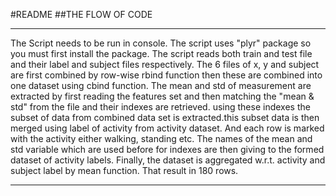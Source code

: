 #README
##THE FLOW OF CODE
***
>
The Script needs to be run in console. The script uses "plyr" package so you must first install the package.
	The script reads both train and test file and their label and subject files respectively. The 6 files of x, y and subject are first combined by row-wise
	rbind function then these are combined into one dataset using cbind function. The mean and std of measurement are extracted by first reading the features
	set and then matching the "mean & std" from the file and  their indexes are retrieved. using these indexes the subset of data from combined data set is
	extracted.this subset data is then merged using label of activity from activity dataset. And each row is marked with the activity either walking, standing etc.
	The names of the mean and std variable which are used before for indexes are then giving to the formed dataset of activity labels. Finally, the dataset is 
	aggregated w.r.t. activity and subject label by mean function. That result in 180 rows.
***